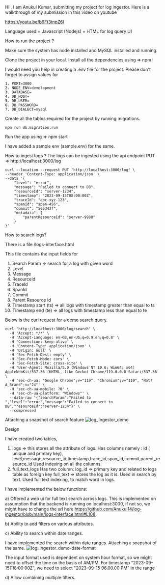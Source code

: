 Hi , I am Anukul Kumar, submitting my project for log ingestor.
Here is a walkthrough of my submission in this video on youtube

https://youtu.be/b9Ft3tnpZ6I

Language used = Javascript (Nodejs) + HTML for log query UI

How to run the project ?

Make sure the system has node installed and MySQL installed and running.

Clone the project in your local.
Install all the dependencies using => npm i

I would need you help in creating a .env file for the project.
Please don't forget to assign values for
```
1. PORT=3000
2. NODE_ENV=development
3. DATABASE=
4. DB_HOST=
5. DB_USER=
6. DB_PASSWORD=
7. DB_DIALECT=mysql
```
Create all the tables required for the project by running migrations.

`npm run db:migration:run`

Run the app using => npm start

I have added a sample env (sample.env) for the same.

How to ingest logs ?
The logs can be ingested using the api endpoint
PUT => http://localhost:3000/log

```
curl --location --request PUT 'http://localhost:3000/log' \
--header 'Content-Type: application/json' \
--data '{
	"level": "error",
	"message": "Failed to connect to DB",
    "resourceId": "server-1234",
	"timestamp": "2023-09-15T08:00:00Z",
	"traceId": "abc-xyz-123",
    "spanId": "span-456",
    "commit": "5e5342f",
    "metadata": {
        "parentResourceId": "server-9988"
    }
}'
```

How to search logs?

There is a file /logs-interface.html

This file contains the input fields for

1. Search Param => search for a log with given word
2. Level
3. Message
4. ResourceId
5. TraceId
6. SpanId
7. Commit
8. Parent Resource Id
9. Timestamp start (ts) => all logs with timestamp greater than equal to ts
10. Timestamp end (te) => all logs with timestamp less than equal to te

	

Below is the curl request for a demo search query.

```
curl 'http://localhost:3000/log/search' \
  -H 'Accept: */*' \
  -H 'Accept-Language: en-GB,en-US;q=0.9,en;q=0.8' \
  -H 'Connection: keep-alive' \
  -H 'Content-Type: application/json' \
  -H 'Origin: null' \
  -H 'Sec-Fetch-Dest: empty' \
  -H 'Sec-Fetch-Mode: cors' \
  -H 'Sec-Fetch-Site: cross-site' \
  -H 'User-Agent: Mozilla/5.0 (Windows NT 10.0; Win64; x64) AppleWebKit/537.36 (KHTML, like Gecko) Chrome/119.0.0.0 Safari/537.36' \
  -H 'sec-ch-ua: "Google Chrome";v="119", "Chromium";v="119", "Not?A_Brand";v="24"' \
  -H 'sec-ch-ua-mobile: ?0' \
  -H 'sec-ch-ua-platform: "Windows"' \
  --data-raw '{"searchParam":"Failed to ","level":"error","message":"Failed to connect to DB","resourceId":"server-1234"}' \
  --compressed

```

Attaching a snapshot of search feature
![log_Ingestor_demo](https://github.com/Anukul14/log-ingestor/assets/42563010/de496ecb-7887-4fbe-8842-9838904fa9f8)



Design

I have created two tables,
1) logs => this stores all the attribute of logs.
   Has columns namely :
    id ( unique and primary key), level,message,resource_id,timestamp,trace_id,span_id,commit,parent_resource_id
    Used indexing on all the columns.
2) full_text_logs
   Has two column:
   log_id => primary key and related to logs table as foreign key
   full_text => stores the log as it is. Used in search by text.
   Used full text indexing, to match word in logs.

 I have implemented the below functions:
 
a) Offered a web ui for full text search across logs.
	This is implemented on assumption that the backend is running on localhost:3000, if not so, we might have to change the url 
	here https://github.com/Anukul14/log-ingestor/blob/main/logs-interface.html#L108

b) Ability to add filters on various attributes.

c) Ability to search within date ranges.

I have implemented the search within date ranges.
Attaching a snapshot of the same.
![log_Ingestor_demo-date-format](https://github.com/Anukul14/log-ingestor/assets/42563010/d9efb2ad-a5fd-4ef5-ae3b-0c72c38d1f85)


The input format used is dependent on system hour format, so we might need to offset the time on the basis of AM/PM.
For timestamp "2023-09-15T18:00:00Z", we need to select "2023-09-15 06.00.00 PM" in the range 

d) Allow combining multiple filters.
